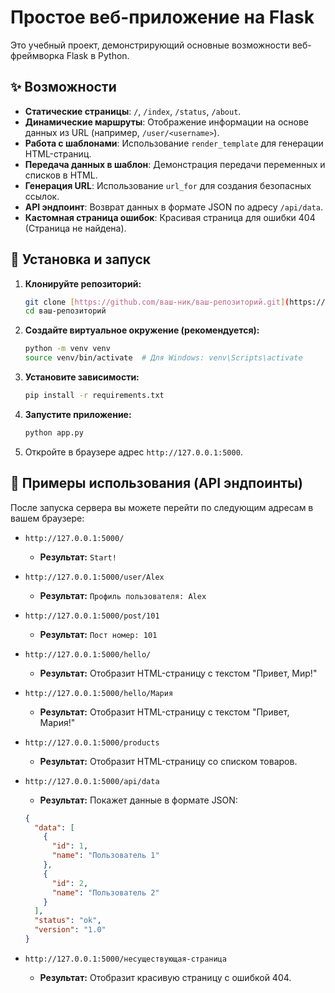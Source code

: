 # Простое веб-приложение на Flask

Это учебный проект, демонстрирующий основные возможности веб-фреймворка Flask в Python.

## ✨ Возможности

-   **Статические страницы**: `/`, `/index`, `/status`, `/about`.
-   **Динамические маршруты**: Отображение информации на основе данных из URL (например, `/user/<username>`).
-   **Работа с шаблонами**: Использование `render_template` для генерации HTML-страниц.
-   **Передача данных в шаблон**: Демонстрация передачи переменных и списков в HTML.
-   **Генерация URL**: Использование `url_for` для создания безопасных ссылок.
-   **API эндпоинт**: Возврат данных в формате JSON по адресу `/api/data`.
-   **Кастомная страница ошибок**: Красивая страница для ошибки 404 (Страница не найдена).

## 🚀 Установка и запуск

1.  **Клонируйте репозиторий:**
    ```bash
    git clone [https://github.com/ваш-ник/ваш-репозиторий.git](https://github.com/ваш-ник/ваш-репозиторий.git)
    cd ваш-репозиторий
    ```

2.  **Создайте виртуальное окружение (рекомендуется):**
    ```bash
    python -m venv venv
    source venv/bin/activate  # Для Windows: venv\Scripts\activate
    ```

3.  **Установите зависимости:**
    ```bash
    pip install -r requirements.txt
    ```

4.  **Запустите приложение:**
    ```bash
    python app.py
    ```

5.  Откройте в браузере адрес `http://127.0.0.1:5000`.

## 📖 Примеры использования (API эндпоинты)

После запуска сервера вы можете перейти по следующим адресам в вашем браузере:

-   `http://127.0.0.1:5000/`
    -   **Результат:** `Start!`

-   `http://127.0.0.1:5000/user/Alex`
    -   **Результат:** `Профиль пользователя: Alex`

-   `http://127.0.0.1:5000/post/101`
    -   **Результат:** `Пост номер: 101`

-   `http://127.0.0.1:5000/hello/`
    -   **Результат:** Отобразит HTML-страницу с текстом "Привет, Мир!"

-   `http://127.0.0.1:5000/hello/Мария`
    -   **Результат:** Отобразит HTML-страницу с текстом "Привет, Мария!"

-   `http://127.0.0.1:5000/products`
    -   **Результат:** Отобразит HTML-страницу со списком товаров.

-   `http://127.0.0.1:5000/api/data`
    -   **Результат:** Покажет данные в формате JSON:
      ```json
      {
        "data": [
          {
            "id": 1,
            "name": "Пользователь 1"
          },
          {
            "id": 2,
            "name": "Пользователь 2"
          }
        ],
        "status": "ok",
        "version": "1.0"
      }
      ```

-   `http://127.0.0.1:5000/несуществующая-страница`
    -   **Результат:** Отобразит красивую страницу с ошибкой 404.
